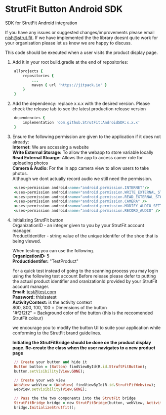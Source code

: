 # StrutFit Button Android SDK
SDK for StrutFit Android integration

If you have any issues or suggested changes/improvements please email nish@strut.fit. 
If we have implemented the the library doesnt quite work for your organisation please let us know we are happy to discuss.

This code should be executed when a user visits the product display page.


1. Add it in your root build.gradle at the end of repositories:
```ruby
	allprojects {
		repositories {
			...
			maven { url 'https://jitpack.io' }
		}
	}
```
  
2. Add the dependency: replace x.x.x with the desired version. Please check the release tab to see the latest production release version
```ruby
	dependencies {
		implementation 'com.github.StrutFit:AndroidSDK:x.x.x'
	}
```

3. Ensure the following permission are given to the application if it does not already:  
	**Internet:** We are accessing a website  
	**Write External Storage:** To allow the webapp to store variable locally  
	**Read External Stoarge:** Allows the app to access camer role for uploading photos  
	**Camera & Audio:** For the in app camera view to allow users to take photos.  
			Although we dont actually record audio we still need the permission.
```ruby
	<uses-permission android:name="android.permission.INTERNET"/>
	<uses-permission android:name="android.permission.WRITE_EXTERNAL_STORAGE" />
	<uses-permission android:name="android.permission.READ_EXTERNAL_STORAGE" />
	<uses-permission android:name="android.permission.CAMERA" />
	<uses-permission android:name="android.permission.MODIFY_AUDIO_SETTINGS" />
	<uses-permission android:name="android.permission.RECORD_AUDIO" />
```

4. Initializing StrutFit button  
	OrganizationID - an integer given to you by your StrutFit account manager.  
	ProductIdentifer  - string value of the unique identifer of the shoe that is being viewed.  

	When testing you can use the following.  
	**OrganizationID:** 5  
	**ProductIdentifer:** "TestProduct" 

	For a quick test instead of going to the scanning process you may login using the following test account 
	Before release please defer to putting the actual product identifier and oranizationId provided by your StrutFit account manager.  
	**Email:** test@test.com  
	**Password:** thisisatest  
	**ActivityContext:** is the activity context  
	800, 800, 100, 100 = Dimensions of the button  
	"#f2f2f2" = Background color of the button (this is the reccomended StrutFit colour) 

	we encourage you to modify the button UI to suite your application while conforming to the StrutFit brand guidelines.  
	
	**Initiating the StrutFitBridge should be done on the product display page.
	Re-create the class when the user navigates to a new product page**

```ruby
	// Create your button and hide it
	Button button = (Button) findViewById(R.id.StruftFitButton);
	button.setVisibility(View.GONE);

	// Create your web view
	WebView webView = (WebView) findViewById(R.id.StruftFitWebview);
	webView.setVisibility(View.GONE);

	// Pass the the two components into the StrutFit bridge
	StrutFitBridge bridge = new StrutFitBridge(button, webView, ActivityContext, 800, 800, 100, 100, "#f2f2f2", OrganizationID, ProductIdentifier);
	bridge.InitializeStrutfit();
```
